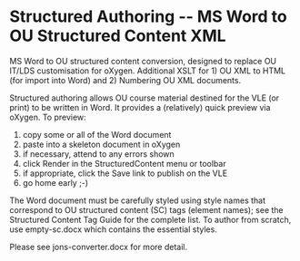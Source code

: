 # Structured Authoring -- MS Word to OU Structured Content XML 

MS Word to OU structured content conversion, designed to replace OU IT/LDS customisation for oXygen. Additional XSLT for 1) OU XML to HTML (for import into Word) and 2) Numbering OU XML documents. 

Structured authoring allows OU course material destined for the VLE (or print) to be written in Word. It provides a (relatively) quick preview via oXygen. To preview:

1.	copy some or all of the Word document
2.	paste into a skeleton document in oXygen
3.	if necessary, attend to any errors shown
4.	click Render in the StructuredContent menu or toolbar
5.	if appropriate, click the Save link to publish on the VLE
6.	go home early ;-)

The Word document must be carefully styled using style names that correspond to OU structured content (SC) tags (element names); see the Structured Content Tag Guide for the complete list. To author from scratch, use empty-sc.docx which contains the essential styles. 

Please see jons-converter.docx for more detail.


